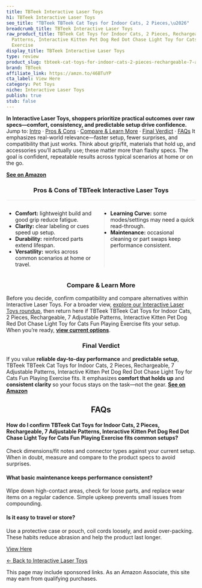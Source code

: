 ```yaml
---
title: TBTeek Interactive Laser Toys
h1: TBTeek Interactive Laser Toys
seo_title: "TBTeek TBTeek Cat Toys for Indoor Cats, 2 Pieces,\u2026"
breadcrumb_title: TBTeek Interactive Laser Toys
raw_product_title: TBTeek Cat Toys for Indoor Cats, 2 Pieces, Rechargeable, 7 Adjustable
  Patterns, Interactive Kitten Pet Dog Red Dot Chase Light Toy for Cats Fun Playing
  Exercise
display_title: TBTeek Interactive Laser Toys
type: review
product_slug: tbteek-cat-toys-for-indoor-cats-2-pieces-rechargeable-7-adjustable-patt-63cb3b7d
brand: TBTeek
affiliate_link: https://amzn.to/46BTuYP
cta_label: View Here
category: Pet Toys
niche: Interactive Laser Toys
publish: true
stub: false
---
```


<div id="intro" class="full-width"><p><strong>In Interactive Laser Toys, shoppers prioritize practical outcomes over raw specs&mdash;comfort, consistency, and predictable setup drive confidence.</strong> Jump to: <a href="#intro">Intro</a> · <a href="#pros-cons">Pros &amp; Cons</a> · <a href="#compare-more">Compare &amp; Learn More</a> · <a href="#verdict">Final Verdict</a> · <a href="#faqs">FAQs</a> It emphasizes real-world relevance&mdash;faster setup, fewer surprises, and compatibility that just works. Think about grip/fit, materials that hold up, and accessories you’ll actually use; these matter more than flashy specs. The goal is confident, repeatable results across typical scenarios at home or on the go.</p><p><a href="https://amzn.to/46BTuYP" rel="nofollow sponsored noopener" target="_blank"><strong>See on Amazon</strong></a></p></div>
<h3 id="pros-cons" style="text-align:center;">Pros &amp; Cons of TBTeek Interactive Laser Toys</h3>
<div class="pc-grid" style="display:grid;grid-template-columns:1fr 1fr;gap:16px;border-top:1px solid #e5e7eb;padding-top:12px;">
  <ul>
    <li><strong>Comfort:</strong> lightweight build and good grip reduce fatigue.</li>
    <li><strong>Clarity:</strong> clear labeling or cues speed up setup.</li>
    <li><strong>Durability:</strong> reinforced parts extend lifespan.</li>
    <li><strong>Versatility:</strong> works across common scenarios at home or travel.</li>
  </ul>
  <ul style="border-left:1px solid #e5e7eb;padding-left:16px;">
    <li><strong>Learning Curve:</strong> some modes/settings may need a quick read-through.</li>
    <li><strong>Maintenance:</strong> occasional cleaning or part swaps keep performance consistent.</li>
  </ul>
</div>


<h3 id="compare-more" style="text-align:center;">Compare &amp; Learn More</h3>
<p>Before you decide, confirm compatibility and compare alternatives within Interactive Laser Toys. For a broader view, <a href="#">explore our Interactive Laser Toys roundup</a>, then return here if TBTeek TBTeek Cat Toys for Indoor Cats, 2 Pieces, Rechargeable, 7 Adjustable Patterns, Interactive Kitten Pet Dog Red Dot Chase Light Toy for Cats Fun Playing Exercise fits your setup. When you’re ready, <a href="https://amzn.to/46BTuYP" rel="nofollow sponsored noopener" target="_blank"><strong>view current options</strong></a>.</p>

<h3 id="verdict" style="text-align:center;">Final Verdict</h3>
<p>If you value <strong>reliable day-to-day performance</strong> and <strong>predictable setup</strong>, TBTeek TBTeek Cat Toys for Indoor Cats, 2 Pieces, Rechargeable, 7 Adjustable Patterns, Interactive Kitten Pet Dog Red Dot Chase Light Toy for Cats Fun Playing Exercise fits. It emphasizes <strong>comfort that holds up</strong> and <strong>consistent clarity</strong> so your focus stays on the task&mdash;not the gear. <a href="https://amzn.to/46BTuYP" rel="nofollow sponsored noopener" target="_blank"><strong>See on Amazon</strong></a></p>

<h2 id="faqs" style="text-align:center;">FAQs</h2>
<h4><strong>How do I confirm TBTeek Cat Toys for Indoor Cats, 2 Pieces, Rechargeable, 7 Adjustable Patterns, Interactive Kitten Pet Dog Red Dot Chase Light Toy for Cats Fun Playing Exercise fits common setups?</strong></h4>
<p>Check dimensions/fit notes and connector types against your current setup. When in doubt, measure and compare to the product specs to avoid surprises.</p>
<h4><strong>What basic maintenance keeps performance consistent?</strong></h4>
<p>Wipe down high-contact areas, check for loose parts, and replace wear items on a regular cadence. Simple upkeep prevents small issues from compounding.</p>
<h4><strong>Is it easy to travel or store?</strong></h4>
<p>Use a protective case or pouch, coil cords loosely, and avoid over-packing. These habits reduce abrasion and help the product last longer.</p>

<p><a class="btn" href="https://amzn.to/46BTuYP" target="_blank" rel="nofollow sponsored noopener">View Here</a></p>
<p><a href="/roundups/pet-toys/interactive-laser-toys/">← Back to Interactive Laser Toys</a></p>
<aside class="disclosure">This page may include sponsored links. As an Amazon Associate, this site may earn from qualifying purchases.</aside>
